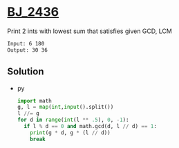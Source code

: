 # [BJ_2436](https://acmicpc.net/problem/2436)

Print 2 ints with lowest sum that satisfies given GCD, LCM

```txt
Input: 6 180
Output: 30 36
```

## Solution

* py

  ```py
  import math
  g, l = map(int,input().split())
  l //= g
  for d in range(int(l ** .5), 0, -1):
    if l % d == 0 and math.gcd(d, l // d) == 1:
      print(g * d, g * (l // d))
      break
  ```
